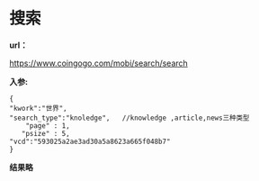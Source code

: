 # 搜索 #

**url：**

https://www.coingogo.com/mobi/search/search

**入参:**

	{
	"kwork":"世界",
	"search_type":"knoledge",   //knowledge ,article,news三种类型
		"page" : 1,	   
	   "psize" : 5,	 
	"vcd":"593025a2ae3ad30a5a8623a665f048b7"
	}

**结果略**